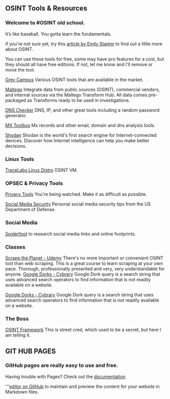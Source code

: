 ## OSINT Tools & Resources
### Welcome to #OSINT old school. 
It’s like baseball. You gotta learn the fundamentals.

if you're not sure yet, try this [article by Emily Stamm](https://www.csnp.org/post/a-beginners-guide-to-osint) to find out a little more about OSINT.

You can use these tools for free, some may have pro features for a cost, but they should all have free editions. If not, let me know and I'll remove or move the tool.

[Grey Campus](https://www.greycampus.com/blog/information-security/top-open-source-intelligence-tools) Various OSINT tools that are available in the market. 

[Maltego](https://www.maltego.com/) Integrate data from public sources (OSINT), commercial vendors, and internal sources via the Maltego Transform Hub. All data comes pre-packaged as Transforms ready to be used in investigations.

[DNS Checker](https://dnschecker.org/) DNS, IP, and other great tools including a random password generator.

[MX Toolbox](https://mxtoolbox.com/) Mx records and other email, domain and dns analysis tools.

[Shodan](https://www.shodan.io/) Shodan is the world's first search engine for Internet-connected devices. Discover how Internet intelligence can help you make better decisions.

### Linux Tools 
[TraceLabs Linux Distro](https://www.tracelabs.org/initiatives/osint-vm) OSINT VM.

### OPSEC & Privacy Tools
[Privacy Tools](https://www.privacytools.io/) You're being watched. Make it as difficult as possible.

[Social Media Security](http://dodcio.defense.gov/Social-Media/S) Personal social media security tips from the US Department of Defense. 

### Social Media
[Spiderfoot](https://spiderfoot.com) to research social media links and online footprints.

### Classes 

[Scrape the Planet - Udemy](https://www.udemy.com/course/scrape-the-planet/) There's no more important or convenient OSINT tool than web scraping. This is a great course to learn scraping at your own pace. Thorough, professionally presented and very, very understandable for anyone.
[Google Dorks - Cybrary](https://www.cybrary.it/blog/0p3n/google-dorks-easy-way-of-hacking/) Google Dork query is a search string that uses advanced search operators to find information that is not readily available on a website.

[Google Dorks - Cybrary](https://www.cybrary.it/blog/0p3n/google-dorks-easy-way-of-hacking/) Google Dork query is a search string that uses advanced search operators to find information that is not readily available on a website.

### The Boss
[OSINT Framework](https://osintframework.com/) This is street cred, which used to be a secret, but here I am telling it.

## GIT HUB PAGES 
### GitHub pages are really easy to use and free. 
Having trouble with Pages? Check out the [documentation](https://docs.github.com/categories/github-pages-basics/)

'''[editor on GitHub](https://github.com/skyewatcher/OSINTtools/edit/gh-pages/index.md) to maintain and preview the content for your website in Markdown files.
